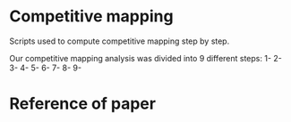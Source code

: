 # Competitive mapping
Scripts used to compute competitive mapping step by step.

Our competitive mapping analysis was divided into 9 different steps:
1-
2-
3-
4-
5-
6-
7-
8-
9-

# Reference of paper
